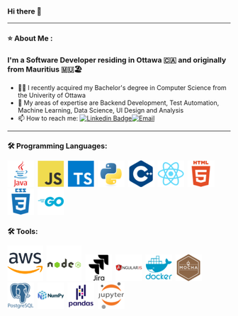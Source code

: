 ### Hi there 👋
---
### ⭐ About Me :
### I'm a Software Developer residing in Ottawa :canada: and originally from Mauritius 🇲🇺:beach_umbrella:
- :man_student: I recently acquired my Bachelor's degree in Computer Science from the Univerity of Ottawa 
- 🚀 My areas of expertise are Backend Development, Test Automation, Machine Learning, Data Science, UI Design and Analysis
- 📫 How to reach me: [![Linkedin Badge](https://img.shields.io/badge/-Linkedin-blue?style=flat&logo=Linkedin&logoColor=white)]([your-linkedin-url](https://www.linkedin.com/in/npyndiah/))[![Email](https://img.shields.io/badge/-Email-red?style=flat&logo=gmail&logoColor=white)]([your-linkedin-url](https://mailto:pyndiah.nikhil@gmail.com))
---
### :hammer_and_wrench: Programming Languages:
<div>
  <img src="https://github.com/devicons/devicon/blob/master/icons/java/java-original-wordmark.svg" title="Java" alt="Java" width="60" height="60"/>&nbsp;
  <img src="https://github.com/devicons/devicon/blob/master/icons/javascript/javascript-original.svg" title="Javascript" alt="Javascript" width="60" height="60"/>&nbsp;
  <img src="https://github.com/devicons/devicon/blob/master/icons/typescript/typescript-original.svg" title="Typescript" alt="Typescript" width="60" height="60"/>&nbsp;
  <img src="https://github.com/devicons/devicon/blob/master/icons/python/python-original.svg" title="Python" alt="Python" width="60" height="60"/>&nbsp;
  <img src="https://github.com/devicons/devicon/blob/master/icons/cplusplus/cplusplus-plain.svg" title="CPP" alt="CPP" width="60" height="60"/>&nbsp;
  <img src="https://github.com/devicons/devicon/blob/master/icons/react/react-original.svg" title="React" alt="React" width="60" height="60"/>&nbsp;
  <img src="https://github.com/devicons/devicon/blob/master/icons/html5/html5-plain-wordmark.svg" title="HTML" alt="HTML" width="60" height="60"/>&nbsp;
  <img src=https://github.com/devicons/devicon/blob/master/icons/css3/css3-plain-wordmark.svg title="CSS" alt="CSS" width="60" height="60"/>&nbsp;
  <img src=https://github.com/devicons/devicon/blob/master/icons/go/go-original-wordmark.svg title="GO" alt="GO" width="60" height="60"/>&nbsp;
<div>
  
  
### :hammer_and_wrench: Tools:
 <div>
  <img src="https://github.com/devicons/devicon/blob/master/icons/amazonwebservices/amazonwebservices-original-wordmark.svg" title="aws" alt="aws" width="80" height="80"/>&nbsp;
   <img src="https://github.com/devicons/devicon/blob/master/icons/nodejs/nodejs-original-wordmark.svg" title="node" alt="node" width="80" height="80"/>&nbsp;
   <img src="https://github.com/devicons/devicon/blob/master/icons/jira/jira-plain-wordmark.svg" title="jira" alt="jira" width="60" height="60"/>&nbsp;
   <img src="https://github.com/devicons/devicon/blob/master/icons/angularjs/angularjs-original-wordmark.svg" title="angularjs" alt="angularjs" width="60" height="60"/>&nbsp;
   <img src="https://github.com/devicons/devicon/blob/master/icons/docker/docker-plain-wordmark.svg" title="docker" alt="docker" width="60" height="60"/>&nbsp;
   <img src="https://github.com/devicons/devicon/blob/master/icons/mocha/mocha-plain.svg" title="mocha" alt="mocha" width="60" height="60"/>&nbsp;
   <img src="https://github.com/devicons/devicon/blob/master/icons/postgresql/postgresql-plain-wordmark.svg" title="postgresql" alt="postgresql" width="60" height="60"/>&nbsp;
   <img src="https://github.com/devicons/devicon/blob/master/icons/numpy/numpy-original-wordmark.svg" title="numpy" alt="numpy" width="60" height="60"/>&nbsp;
   <img src="https://github.com/devicons/devicon/blob/master/icons/pandas/pandas-original-wordmark.svg" title="pandas" alt="pandas" width="60" height="60"/>&nbsp;
   <img src="https://github.com/devicons/devicon/blob/master/icons/jupyter/jupyter-original-wordmark.svg" title="jupyter" alt="jupyter" width="60" height="60"/>&nbsp;
<div>
  
<!--
**nikhil815/nikhil815** is a ✨ _special_ ✨ repository because its `README.md` (this file) appears on your GitHub profile.

Here are some ideas to get you started:

- 🔭 I’m currently working on ...
- 🌱 I’m currently learning ...
- 👯 I’m looking to collaborate on ...
- 🤔 I’m looking for help with ...
- 💬 Ask me about ...
- 📫 How to reach me: ...
- 😄 Pronouns: ...
- ⚡ Fun fact: ...
-->
